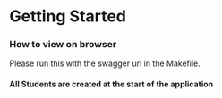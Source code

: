 # Getting Started

### How to view on browser
Please run this with the swagger url in the Makefile.

#### All Students are created at the start of the application
